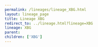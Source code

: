 ```yaml
---
permalink: /lineages/lineage_XBG.html
layout: lineage_page
title: Lineage XBG
redirect_to: ../lineage.html?lineage=XBG
lineage: XBG
parent: 
children: ['XBG']
---
```


